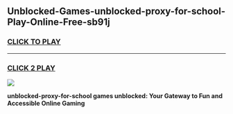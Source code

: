 
## Unblocked-Games-unblocked-proxy-for-school-Play-Online-Free-sb91j
<h3>
<a href="https://premium76.site?title=unblocked-proxy-for-school&ref=26A">CLICK TO PLAY</a></h3>
<hr>

<h3>
<a href="https://premium76.site?title=unblocked-proxy-for-school&ref=26A">CLICK 2 PLAY</a>
  
</h3>

<a href="https://premium76.site?title=unblocked-proxy-for-school&ref=26A"><img src="https://clearcache.store/games.png"></a>


**unblocked-proxy-for-school games unblocked: Your Gateway to Fun and Accessible Online Gaming**
